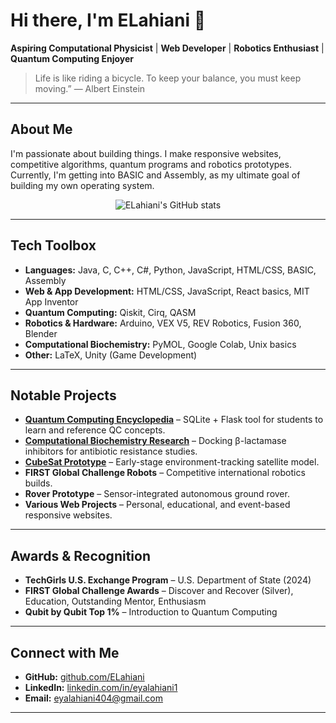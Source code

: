 # Hi there, I'm ELahiani 👋

**Aspiring Computational Physicist** | **Web Developer** | **Robotics Enthusiast** | **Quantum Computing Enjoyer**

> Life is like riding a bicycle. To keep your balance, you must keep moving.” — Albert Einstein

---

## About Me
I'm passionate about building things. I make responsive websites, competitive algorithms, quantum programs and robotics prototypes.  
Currently, I'm getting into BASIC and Assembly, as my ultimate goal of building my own operating system.

<p align="center">
  <img src="https://github-readme-stats.vercel.app/api?username=ELahiani&theme=gruvbox&show_icons=true" alt="ELahiani's GitHub stats" />
</p>

---

## Tech Toolbox
- **Languages:** Java, C, C++, C#, Python, JavaScript, HTML/CSS, BASIC, Assembly
- **Web & App Development:** HTML/CSS, JavaScript, React basics, MIT App Inventor
- **Quantum Computing:** Qiskit, Cirq, QASM
- **Robotics & Hardware:** Arduino, VEX V5, REV Robotics, Fusion 360, Blender
- **Computational Biochemistry:** PyMOL, Google Colab, Unix basics
- **Other:** LaTeX, Unity (Game Development)

---

## Notable Projects
- **[Quantum Computing Encyclopedia](https://github.com/ELahiani/QuantumCompEncyclopedia)** – SQLite + Flask tool for students to learn and reference QC concepts.
- **[Computational Biochemistry Research](https://github.com/ELahiani/CompBioChemTG24)** – Docking β-lactamase inhibitors for antibiotic resistance studies.
- **[CubeSat Prototype](https://github.com/ELahiani/CubeSatWeb)** – Early-stage environment-tracking satellite model.
- **FIRST Global Challenge Robots** – Competitive international robotics builds.
- **Rover Prototype** – Sensor-integrated autonomous ground rover.
- **Various Web Projects** – Personal, educational, and event-based responsive websites.

---

## Awards & Recognition
- **TechGirls U.S. Exchange Program** – U.S. Department of State (2024)
- **FIRST Global Challenge Awards** – Discover and Recover (Silver), Education, Outstanding Mentor, Enthusiasm
- **Qubit by Qubit Top 1%** – Introduction to Quantum Computing

---

## Connect with Me
- **GitHub:** [github.com/ELahiani](https://github.com/ELahiani)
- **LinkedIn:** [linkedin.com/in/eyalahiani1](https://linkedin.com/in/eyalahiani1)
- **Email:** eyalahiani404@gmail.com

---
